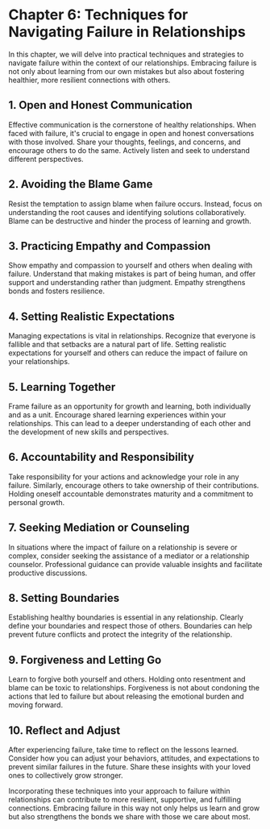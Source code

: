 Chapter 6: Techniques for Navigating Failure in Relationships
=============================================================

In this chapter, we will delve into practical techniques and strategies to navigate failure within the context of our relationships. Embracing failure is not only about learning from our own mistakes but also about fostering healthier, more resilient connections with others.

**1. Open and Honest Communication**
------------------------------------

Effective communication is the cornerstone of healthy relationships. When faced with failure, it's crucial to engage in open and honest conversations with those involved. Share your thoughts, feelings, and concerns, and encourage others to do the same. Actively listen and seek to understand different perspectives.

**2. Avoiding the Blame Game**
------------------------------

Resist the temptation to assign blame when failure occurs. Instead, focus on understanding the root causes and identifying solutions collaboratively. Blame can be destructive and hinder the process of learning and growth.

**3. Practicing Empathy and Compassion**
----------------------------------------

Show empathy and compassion to yourself and others when dealing with failure. Understand that making mistakes is part of being human, and offer support and understanding rather than judgment. Empathy strengthens bonds and fosters resilience.

**4. Setting Realistic Expectations**
-------------------------------------

Managing expectations is vital in relationships. Recognize that everyone is fallible and that setbacks are a natural part of life. Setting realistic expectations for yourself and others can reduce the impact of failure on your relationships.

**5. Learning Together**
------------------------

Frame failure as an opportunity for growth and learning, both individually and as a unit. Encourage shared learning experiences within your relationships. This can lead to a deeper understanding of each other and the development of new skills and perspectives.

**6. Accountability and Responsibility**
----------------------------------------

Take responsibility for your actions and acknowledge your role in any failure. Similarly, encourage others to take ownership of their contributions. Holding oneself accountable demonstrates maturity and a commitment to personal growth.

**7. Seeking Mediation or Counseling**
--------------------------------------

In situations where the impact of failure on a relationship is severe or complex, consider seeking the assistance of a mediator or a relationship counselor. Professional guidance can provide valuable insights and facilitate productive discussions.

**8. Setting Boundaries**
-------------------------

Establishing healthy boundaries is essential in any relationship. Clearly define your boundaries and respect those of others. Boundaries can help prevent future conflicts and protect the integrity of the relationship.

**9. Forgiveness and Letting Go**
---------------------------------

Learn to forgive both yourself and others. Holding onto resentment and blame can be toxic to relationships. Forgiveness is not about condoning the actions that led to failure but about releasing the emotional burden and moving forward.

**10. Reflect and Adjust**
--------------------------

After experiencing failure, take time to reflect on the lessons learned. Consider how you can adjust your behaviors, attitudes, and expectations to prevent similar failures in the future. Share these insights with your loved ones to collectively grow stronger.

Incorporating these techniques into your approach to failure within relationships can contribute to more resilient, supportive, and fulfilling connections. Embracing failure in this way not only helps us learn and grow but also strengthens the bonds we share with those we care about most.
